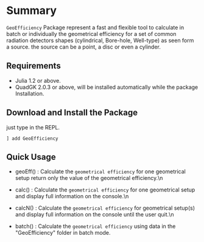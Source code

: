 # Summary

`GeoEfficiency` Package represent a fast and flexible tool to calculate in batch or individually the geometrical efficiency
for a set of common radiation detectors shapes (cylindrical, Bore-hole, Well-type) as seen form a source.
the source can be a point, a disc or even a cylinder.

## Requirements
 *  Julia 1.2 or above.
 *  QuadGK 2.0.3 or above, will be installed automatically while the package Installation.


## Download and Install the Package
just type in the REPL.

```
] add GeoEfficiency
```

## Quick Usage
 * geoEff()	: Calculate the `geometrical efficiency` for one geometrical setup return only the value of the geometrical efficiency.\n
	
 * calc() 	: Calculate the `geometrical efficiency` for one geometrical setup and display full information on the console.\n
	
 * calcN()	: Calculate the `geometrical efficiency` for geometrical setup(s) and display full information on the console until the user quit.\n
	
 * batch()	: Calculate the `geometrical efficiency` using data in the "GeoEfficiency" folder in batch mode.
 